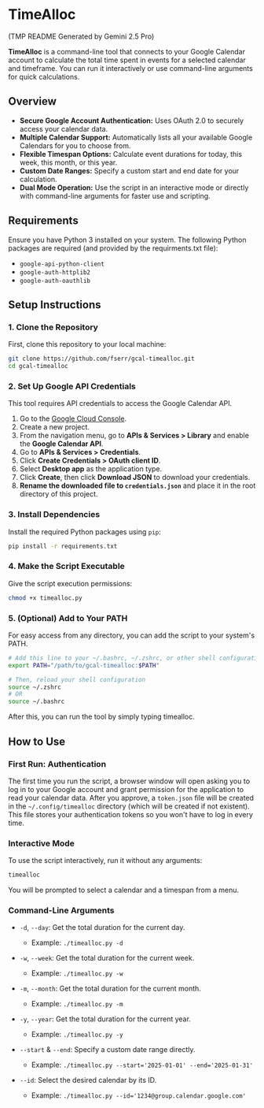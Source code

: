 # TimeAlloc
(TMP README Generated by Gemini 2.5 Pro)

**TimeAlloc** is a command-line tool that connects to your Google Calendar account to calculate the total time spent in events for a selected calendar and timeframe. You can run it interactively or use command-line arguments for quick calculations.

## Overview

* **Secure Google Account Authentication:** Uses OAuth 2.0 to securely access your calendar data.
* **Multiple Calendar Support:** Automatically lists all your available Google Calendars for you to choose from.
* **Flexible Timespan Options:** Calculate event durations for today, this week, this month, or this year.
* **Custom Date Ranges:** Specify a custom start and end date for your calculation.
* **Dual Mode Operation:** Use the script in an interactive mode or directly with command-line arguments for faster use and scripting.

## Requirements

Ensure you have Python 3 installed on your system. The following Python packages are required (and provided by the requirments.txt file):

* `google-api-python-client`
* `google-auth-httplib2`
* `google-auth-oauthlib`

## Setup Instructions

### 1. Clone the Repository
First, clone this repository to your local machine:
```zsh
git clone https://github.com/fserr/gcal-timealloc.git
cd gcal-timealloc
```

### 2. Set Up Google API Credentials
This tool requires API credentials to access the Google Calendar API.

1.  Go to the [Google Cloud Console](https://console.cloud.google.com/).
2.  Create a new project.
3.  From the navigation menu, go to **APIs & Services > Library** and enable the **Google Calendar API**.
4.  Go to **APIs & Services > Credentials**.
5.  Click **Create Credentials > OAuth client ID**.
6.  Select **Desktop app** as the application type.
7.  Click **Create**, then click **Download JSON** to download your credentials.
8.  **Rename the downloaded file to `credentials.json`** and place it in the root directory of this project.

### 3. Install Dependencies
Install the required Python packages using `pip`:
```zsh
pip install -r requirements.txt
```

### 4. Make the Script Executable
Give the script execution permissions:
```zsh
chmod +x timealloc.py
```

### 5. (Optional) Add to Your PATH
For easy access from any directory, you can add the script to your system's PATH.
```zsh
# Add this line to your ~/.bashrc, ~/.zshrc, or other shell configuration file
export PATH="/path/to/gcal-timealloc:$PATH"

# Then, reload your shell configuration
source ~/.zshrc
# OR
source ~/.bashrc
```

After this, you can run the tool by simply typing timealloc.

## How to Use

### First Run: Authentication
The first time you run the script, a browser window will open asking you to log in to your Google account and grant permission for the application to read your calendar data. After you approve, a `token.json` file will be created in the `~/.config/timealloc` directory (which will be created if not existent). This file stores your authentication tokens so you won't have to log in every time.

### Interactive Mode
To use the script interactively, run it without any arguments:
```bash
timealloc
```

You will be prompted to select a calendar and a timespan from a menu.

### Command-Line Arguments
- `-d`, `--day`: Get the total duration for the current day.
  - Example: `./timealloc.py -d`

- `-w`, `--week`: Get the total duration for the current week.
  - Example: `./timealloc.py -w`

- `-m`, `--month`: Get the total duration for the current month.
  - Example: `./timealloc.py -m`

- `-y`, `--year`: Get the total duration for the current year.
  - Example: `./timealloc.py -y`

- `--start` & `--end`: Specify a custom date range directly.
  - Example: `./timealloc.py --start='2025-01-01' --end='2025-01-31'`

- `--id`: Select the desired calendar by its ID.
  - Example: `./timealloc.py --id='1234@group.calendar.google.com'`

```
